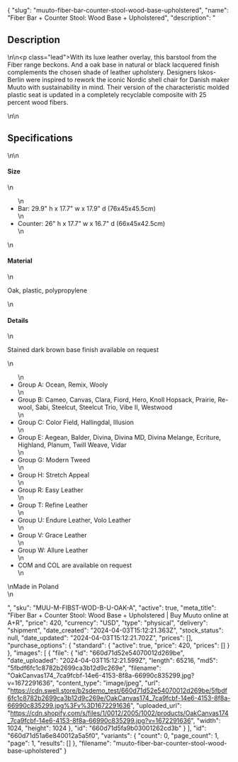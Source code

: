 {
  "slug": "muuto-fiber-bar-counter-stool-wood-base-upholstered",
  "name": "Fiber Bar + Counter Stool: Wood Base + Upholstered",
  "description": "<h2>Description</h2>\n<!-- split -->\n<p class=\"lead\">With its luxe leather overlay, this barstool from the Fiber range beckons. And a oak base in natural or black lacquered finish complements the chosen shade of leather upholstery. Designers Iskos-Berlin were inspired to rework the iconic Nordic shell chair for Danish maker Muuto with sustainability in mind. Their version of the characteristic molded plastic seat is updated in a completely recyclable composite with 25 percent wood fibers.</p>\n<!-- split -->\n<h2>Specifications</h2>\n<!-- split -->\n<h4>Size</h4>\n<ul>\n<li>Bar: 29.9\" h x 17.7\" w x 17.9\" d (76x45x45.5cm)</li>\n<li>Counter: 26\" h x 17.7\" w x 16.7\" d (66x45x42.5cm)</li>\n</ul>\n<h4>Material</h4>\n<p>Oak, plastic, polypropylene</p>\n<h4>Details</h4>\n<p><span>Stained dark brown base finish available on request</span></p>\n<ul>\n<li>Group A: Ocean, Remix, Wooly</li>\n<li>Group B: Cameo, Canvas, Clara, Fiord, Hero, Knoll Hopsack, Prairie, Re-wool, Sabi, Steelcut, Steelcut Trio, Vibe II, Westwood</li>\n<li>Group C: Color Field, Hallingdal, Illusion</li>\n<li>Group E: Aegean, Balder, Divina, Divina MD, Divina Melange, Ecriture, Highland, Planum, Twill Weave, Vidar</li>\n<li>Group G: Modern Tweed</li>\n<li>Group H: Stretch Appeal</li>\n<li>Group R: Easy Leather</li>\n<li>Group T: Refine Leather</li>\n<li>Group U: Endure Leather, Volo Leather</li>\n<li>Group V: Grace Leather</li>\n<li>Group W: Allure Leather</li>\n<li>COM and COL are available on request</li>\n</ul>\nMade in Poland<br>\n<ul></ul>",
  "sku": "MUU-M-FIBST-WOD-B-U-OAK-A",
  "active": true,
  "meta_title": "Fiber Bar + Counter Stool: Wood Base + Upholstered | Buy Muuto online at A+R",
  "price": 420,
  "currency": "USD",
  "type": "physical",
  "delivery": "shipment",
  "date_created": "2024-04-03T15:12:21.363Z",
  "stock_status": null,
  "date_updated": "2024-04-03T15:12:21.702Z",
  "prices": [],
  "purchase_options": {
    "standard": {
      "active": true,
      "price": 420,
      "prices": []
    }
  },
  "images": [
    {
      "file": {
        "id": "660d71d52e54070012d269be",
        "date_uploaded": "2024-04-03T15:12:21.599Z",
        "length": 65216,
        "md5": "5fbdf6fc1c8782b2699ca3b12d9c269e",
        "filename": "OakCanvas174_7ca9fcbf-14e6-4153-8f8a-66990c835299.jpg?v=1672291636",
        "content_type": "image/jpeg",
        "url": "https://cdn.swell.store/b2sdemo_test/660d71d52e54070012d269be/5fbdf6fc1c8782b2699ca3b12d9c269e/OakCanvas174_7ca9fcbf-14e6-4153-8f8a-66990c835299.jpg%3Fv%3D1672291636",
        "uploaded_url": "https://cdn.shopify.com/s/files/1/0012/2005/1002/products/OakCanvas174_7ca9fcbf-14e6-4153-8f8a-66990c835299.jpg?v=1672291636",
        "width": 1024,
        "height": 1024
      },
      "id": "660d71d5fa9b03001262cd3b"
    }
  ],
  "id": "660d71d51a6e840012a5a5f0",
  "variants": {
    "count": 0,
    "page_count": 1,
    "page": 1,
    "results": []
  },
  "filename": "muuto-fiber-bar-counter-stool-wood-base-upholstered"
}